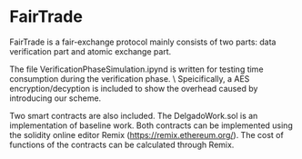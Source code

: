 # FairTrade
FairTrade is a fair-exchange protocol mainly consists of two parts: data verification part and atomic exchange part.

The file VerificationPhaseSimulation.ipynd is written for testing  time consumption during the verification phase. \\
  Speicifically, a AES encryption/decyption is included to show the overhead caused by introducing our scheme. 
  
 Two smart contracts are also included. The DelgadoWork.sol is an implementation of baseline work. Both contracts can be implemented using the solidity online editor Remix (https://remix.ethereum.org/). The cost of functions of the contracts can be calculated through Remix. 
